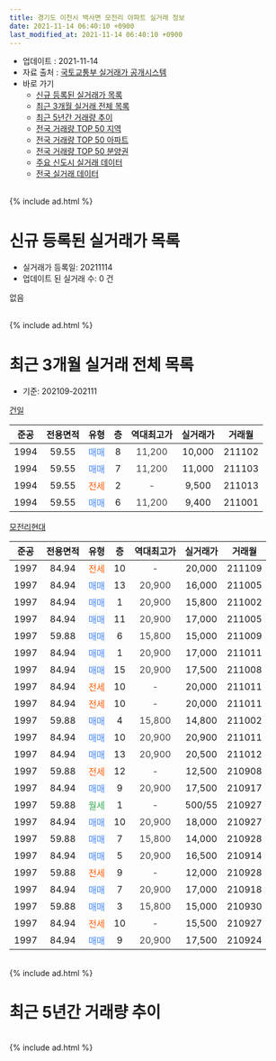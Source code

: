 ```yaml
---
title: 경기도 이천시 백사면 모전리 아파트 실거래 정보
date: 2021-11-14 06:40:10 +0900
last_modified_at: 2021-11-14 06:40:10 +0900
---
```


* 업데이트 : 2021-11-14
* 자료 출처 : [국토교통부 실거래가 공개시스템](http://rt.molit.go.kr)
* 바로 가기
    * [신규 등록된 실거래가 목록](#신규-등록된-실거래가-목록)
    * [최근 3개월 실거래 전체 목록](#최근-3개월-실거래-전체-목록)
    * [최근 5년간 거래량 추이](#최근-5년간-거래량-추이)
    * [전국 거래량 TOP 50 지역](https://inasie.github.io/apt-trade-info/최근-3개월-전국에서-가장-거래가-많이-발생한-지역)
    * [전국 거래량 TOP 50 아파트](https://inasie.github.io/apt-trade-info/최근-3개월-전국에서-가장-거래가-많이-발생한-아파트)
    * [전국 거래량 TOP 50 분양권](https://inasie.github.io/apt-trade-info/최근-3개월-전국에서-가장-거래가-많이-발생한-분양권)
    * [주요 신도시 실거래 데이터](https://inasie.github.io/apt-trade-info/주요-신도시)
    * [전국 실거래 데이터](https://inasie.github.io/apt-trade-info/전국)
<br>
{% include ad.html %}
<br>

# 신규 등록된 실거래가 목록
* 실거래가 등록일: 20211114
* 업데이트 된 실거래 수: 0 건

없음

<br>
{% include ad.html %}
<br>

# 최근 3개월 실거래 전체 목록
* 기준: 202109-202111


[건일](https://search.naver.com/search.naver?query=%EA%B2%BD%EA%B8%B0%EB%8F%84+%EC%9D%B4%EC%B2%9C%EC%8B%9C+%EB%B0%B1%EC%82%AC%EB%A9%B4+%EB%AA%A8%EC%A0%84%EB%A6%AC+%EA%B1%B4%EC%9D%BC)

|준공|전용면적|유형|층|역대최고가|실거래가|거래월|
|:---:|:---:|:---:|:---:|:---:|:---:|:---:|
|1994|59.55|<span style="color:#4285f3">매매</span>|8|<span style="color:#444444">11,200</span>|10,000|211102|
|1994|59.55|<span style="color:#4285f3">매매</span>|7|<span style="color:#444444">11,200</span>|11,000|211103|
|1994|59.55|<span style="color:#ff5a00">전세</span>|2|<span style="color:#444444">-</span>|9,500|211013|
|1994|59.55|<span style="color:#4285f3">매매</span>|6|<span style="color:#444444">11,200</span>|9,400|211001|

[모전리현대](https://search.naver.com/search.naver?query=%EA%B2%BD%EA%B8%B0%EB%8F%84+%EC%9D%B4%EC%B2%9C%EC%8B%9C+%EB%B0%B1%EC%82%AC%EB%A9%B4+%EB%AA%A8%EC%A0%84%EB%A6%AC+%EB%AA%A8%EC%A0%84%EB%A6%AC%ED%98%84%EB%8C%80)

|준공|전용면적|유형|층|역대최고가|실거래가|거래월|
|:---:|:---:|:---:|:---:|:---:|:---:|:---:|
|1997|84.94|<span style="color:#ff5a00">전세</span>|10|<span style="color:#444444">-</span>|20,000|211109|
|1997|84.94|<span style="color:#4285f3">매매</span>|13|<span style="color:#444444">20,900</span>|16,000|211005|
|1997|84.94|<span style="color:#4285f3">매매</span>|1|<span style="color:#444444">20,900</span>|15,800|211002|
|1997|84.94|<span style="color:#4285f3">매매</span>|11|<span style="color:#444444">20,900</span>|17,000|211005|
|1997|59.88|<span style="color:#4285f3">매매</span>|6|<span style="color:#444444">15,800</span>|15,000|211009|
|1997|84.94|<span style="color:#4285f3">매매</span>|1|<span style="color:#444444">20,900</span>|17,000|211011|
|1997|84.94|<span style="color:#4285f3">매매</span>|15|<span style="color:#444444">20,900</span>|17,500|211008|
|1997|84.94|<span style="color:#ff5a00">전세</span>|10|<span style="color:#444444">-</span>|20,000|211011|
|1997|84.94|<span style="color:#ff5a00">전세</span>|10|<span style="color:#444444">-</span>|20,000|211011|
|1997|59.88|<span style="color:#4285f3">매매</span>|4|<span style="color:#444444">15,800</span>|14,800|211002|
|1997|84.94|<span style="color:#4285f3">매매</span>|10|<span style="color:#444444">20,900</span>|20,900|211011|
|1997|84.94|<span style="color:#4285f3">매매</span>|13|<span style="color:#444444">20,900</span>|20,500|211012|
|1997|59.88|<span style="color:#ff5a00">전세</span>|12|<span style="color:#444444">-</span>|12,500|210908|
|1997|84.94|<span style="color:#4285f3">매매</span>|9|<span style="color:#444444">20,900</span>|17,500|210917|
|1997|59.88|<span style="color:#34a853">월세</span>|1|<span style="color:#444444">-</span>|500/55|210927|
|1997|84.94|<span style="color:#4285f3">매매</span>|10|<span style="color:#444444">20,900</span>|18,000|210927|
|1997|59.88|<span style="color:#4285f3">매매</span>|7|<span style="color:#444444">15,800</span>|14,000|210928|
|1997|84.94|<span style="color:#4285f3">매매</span>|5|<span style="color:#444444">20,900</span>|16,500|210914|
|1997|59.88|<span style="color:#ff5a00">전세</span>|9|<span style="color:#444444">-</span>|12,000|210928|
|1997|84.94|<span style="color:#4285f3">매매</span>|7|<span style="color:#444444">20,900</span>|17,000|210918|
|1997|59.88|<span style="color:#4285f3">매매</span>|3|<span style="color:#444444">15,800</span>|15,000|210930|
|1997|84.94|<span style="color:#ff5a00">전세</span>|10|<span style="color:#444444">-</span>|15,500|210927|
|1997|84.94|<span style="color:#4285f3">매매</span>|9|<span style="color:#444444">20,900</span>|17,500|210924|


<br>
{% include ad.html %}
<br>

# 최근 5년간 거래량 추이


<div style="width:100%;">
    <canvas id="deal_progress" height="200"></canvas>
</div>

<script>
new Chart(document.getElementById("deal_progress"), {
    type: 'line',
    data: {
        labels: ['201611','201612','201701','201702','201703','201704','201705','201706','201707','201708','201709','201710','201711','201712','201801','201802','201803','201804','201805','201806','201807','201808','201809','201810','201811','201812','201901','201902','201903','201904','201905','201906','201907','201908','201909','201910','201911','201912','202001','202002','202003','202004','202005','202006','202007','202008','202009','202010','202011','202012','202101','202102','202103','202104','202105','202106','202107','202108','202109','202110','202111'],
        datasets: [{
            label: '매매',
            pointRadius: 1,
            data: [3, 2, 3, 1, 3, 2, 0, 2, 2, 1, 4, 1, 1, 2, 4, 3, 2, 6, 4, 3, 1, 0, 0, 2, 1, 1, 5, 1, 4, 1, 3, 1, 2, 1, 1, 3, 0, 0, 3, 2, 3, 1, 4, 4, 2, 1, 2, 4, 6, 1, 3, 3, 9, 2, 4, 4, 11, 14, 7, 10, 2],
            borderColor: "rgba(255, 201, 14, 1)",
            backgroundColor: "rgba(255, 201, 14, 0.5)",
            fill: false,
            lineTension: 0
        },{
            label: '전월세',
            pointRadius: 1,
            data: [2, 2, 1, 0, 7, 5, 4, 3, 1, 6, 1, 3, 0, 0, 0, 1, 6, 5, 1, 0, 2, 0, 1, 0, 1, 1, 1, 2, 2, 2, 0, 0, 0, 3, 0, 1, 2, 1, 0, 3, 1, 3, 2, 2, 2, 2, 4, 1, 1, 2, 0, 0, 2, 2, 9, 3, 5, 1, 4, 3, 1],
            borderColor: "rgba(0, 141, 185, 1)",
            backgroundColor: "rgba(0, 141, 185, 0.5)",
            fill: false,
            lineTension: 0
        }
        ]
    },
    options: {
        responsive: true,
        title: {
            display: false
        },
        tooltips: {
            mode: 'index',
            intersect: false
        },
        hover: {
            mode: 'nearest',
            intersect: true
        },
        scales: {
            xAxes: [{
                display: true,
                scaleLabel: {
                    display: true,
                    labelString: '년/월'
                }
            }],
            yAxes: [{
                display: true,
                ticks: {
                    suggestedMin: 0,
                },
                scaleLabel: {
                    display: true,
                    labelString: '실거래 수'
                }
            }]
        }
    }
});

</script>


<br>
{% include ad.html %}
<br>

